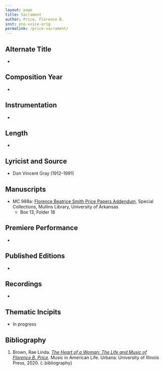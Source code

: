 ```yaml
---
layout: page
title: Sacrament
author: Price, Florence B.
inst: pno-voice-orig
permalink: /price-sacrament/
---
```


## Alternate Title
- 

## Composition Year
- 

## Instrumentation
- 

## Length
- 

## Lyricist and Source
- Don Vincent Gray (1912&ndash;1991)

## Manuscripts
- MC 988a: <a href="https://uark.as.atlas-sys.com/repositories/2/resources/1522" target="_blank">Florence Beatrice Smith Price Papers Addendum</a>, Special Collections, Mullins Library, University of Arkansas
    * Box 13, Folder 18

## Premiere Performance
- 

## Published Editions
- 

## Recordings
- 

## Thematic Incipits
- In progress

## Bibliography
1. Brown, Rae Linda. <a href="https://www.worldcat.org/title/1122800180" target="_blank">*The Heart of a Woman: The Life and Music of Florence B. Price*</a>. Music in American Life. Urbana: University of Illinois Press, 2020.
{:.bibliography}
